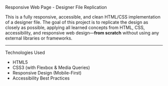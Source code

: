 Responsive Web Page - Designer File Replication

This is a fully responsive, accessible, and clean HTML/CSS implementation of a designer file. The goal of this project is to replicate the design as closely as possible, applying all learned concepts from HTML, CSS, accessibility, and responsive web design—**from scratch** without using any external libraries or frameworks.

---

Technologies Used

-  HTML5
-  CSS3 (with Flexbox & Media Queries)
-  Responsive Design (Mobile-First)
-  Accessibility Best Practices
